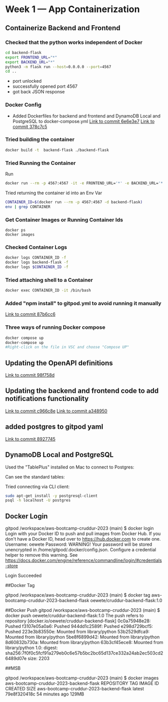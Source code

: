 # Week 1 — App Containerization

## Containerize Backend and Frontend

### Checked that the python works independent of Docker

```sh
cd backend-flask
export FRONTEND_URL="*"
export BACKEND_URL="*"
python3 -m flask run --host=0.0.0.0 --port=4567
cd ..
```

- port unlocked
- successfully opened port 4567
- got back JSON response


### Docker Config
- Added Dockerfiles for backend and frontend and DynamoDB Local and PostgreSQL to docker-compose.yml
[Link to commit 6e6e3e7](https://github.com/oewete/aws-bootcamp-cruddur-2023/commit/6e6e3e7b0de62537dc8b0b7188e661e3bb16cd277)
[Link to commit 378c7c5](https://github.com/oewete/aws-bootcamp-cruddur-2023/commit/378c7c553a8eee89e595a41a0f65b8cf30cdab67)


### Tried building the container

```sh
docker build -t  backend-flask ./backend-flask
```

### Tried Running the Container

Run 
```sh
docker run --rm -p 4567:4567 -it -e FRONTEND_URL='*' -e BACKEND_URL='*' backend-flask
```

Tried returning the container id into an Env Var
```sh
CONTAINER_ID=$(docker run --rm -p 4567:4567 -d backend-flask)
env | grep CONTAINER
```

### Get Container Images or Running Container Ids

```
docker ps
docker images
```

### Checked Container Logs

```sh
docker logs CONTAINER_ID -f
docker logs backend-flask -f
docker logs $CONTAINER_ID -f
```

### Tried attaching shell to a Container

```sh
docker exec CONTAINER_ID -it /bin/bash
```

### Added "npm install" to gitpod.yml to avoid running it manually
[Link to commit 87b6cc6](https://github.com/oewete/aws-bootcamp-cruddur-2023/commit/87b6cc64d576c26877b20b28627f777dd56ead99)

### Three ways of running Docker compose
```sh
docker compose up
docker-compose up
#Right-click on the file in VSC and choose "Compose UP"
```

## Updating the OpenAPI definitions
[Link to commit 98f758d](https://github.com/oewete/aws-bootcamp-cruddur-2023/commit/98f758df7928e28a49ad80e180291e8b4cab3a00)

## Updating the backend and frontend code to add notifications functionality
[Link to commit c966c8e](https://github.com/oewete/aws-bootcamp-cruddur-2023/commit/c966c8ec19df41e2e939096562c0dde4db4ffefc)
[Link to commit a348950](https://github.com/oewete/aws-bootcamp-cruddur-2023/commit/a34895091e3b4f8e7604e0314d2f14c1cd41f6da)

## added postgres to gitpod yaml
[Link to commit 8927745](https://github.com/oewete/aws-bootcamp-cruddur-2023/commit/892774589e3970ba86967e3fe1add0034c820305)


## DynamoDB Local and PostgreSQL



Used the "TablePlus" installed on Mac to connect to Postgres:


Can see the standard tables:



Tried connecting via CLI client:
```sh
sudo apt-get install -y postgresql-client
psql -h localhost -U postgres
```







## Docker Login
gitpod /workspace/aws-bootcamp-cruddur-2023 (main) $ docker login
Login with your Docker ID to push and pull images from Docker Hub. If you don't have a Docker ID, head over to https://hub.docker.com to create one.
Username: oewete
Password: 
WARNING! Your password will be stored unencrypted in /home/gitpod/.docker/config.json.
Configure a credential helper to remove this warning. See
https://docs.docker.com/engine/reference/commandline/login/#credentials-store

Login Succeeded

##Docker Tag

gitpod /workspace/aws-bootcamp-cruddur-2023 (main) $ docker tag aws-bootcamp-cruddur-2023-backend-flask oewete/cruddur-backend-flask:1.0


##Docker Push
gitpod /workspace/aws-bootcamp-cruddur-2023 (main) $ docker push oewete/cruddur-backend-flask:1.0
The push refers to repository [docker.io/oewete/cruddur-backend-flask]
0c0a75948e28: Pushed 
f3107e05a0a6: Pushed 
944dd1c2589f: Pushed 
e298d729bcf5: Pushed 
223e3b83550e: Mounted from library/python 
53b2529dfca9: Mounted from library/python 
5be8f6899d42: Mounted from library/python 
8d60832b730a: Mounted from library/python 
63b3cf45ece8: Mounted from library/python 
1.0: digest: sha256:7f0f0c5fcf91a279eb0c6e57b5bc2bc65d137ce332a24ab2ec503cd26489d07e size: 2203



##MSB

gitpod /workspace/aws-bootcamp-cruddur-2023 (main) $ docker images aws-bootcamp-cruddur-2023-backend-flask
REPOSITORY                                TAG       IMAGE ID       CREATED          SIZE
aws-bootcamp-cruddur-2023-backend-flask   latest    79e8f320418c   54 minutes ago   129MB